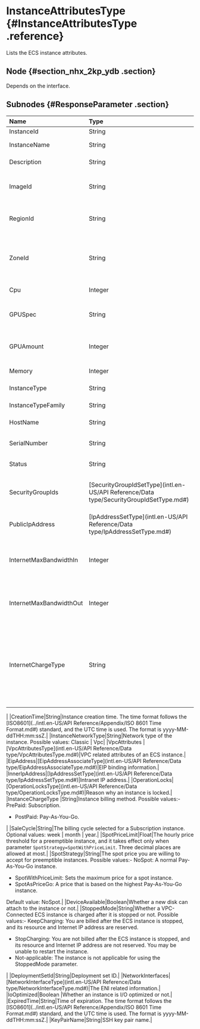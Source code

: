 # InstanceAttributesType {#InstanceAttributesType .reference}

Lists the ECS instance attributes.

## Node {#section_nhx_2kp_ydb .section}

Depends on the interface.

## Subnodes {#ResponseParameter .section}

|Name|Type|Description|
|:---|:---|:----------|
|InstanceId|String|Instance ID.|
|InstanceName|String|Instance name.|
|Description|String|Instance description.|
|ImageId|String|ID of the image that is running in the instance.|
|RegionId|String|ID of the region where the instance belongs.|
|ZoneId|String|Zone ID of the zone where the ENS instance is located.|
|Cpu|Integer|Number of vCPU.|
|GPUSpec|String|GPU processor type of the instance.|
|GPUAmount|Integer|GPU processor number of the instance.|
|Memory|Integer|Memory size in MiB.|
|InstanceType|String|Instance type.|
|InstanceTypeFamily|String|Instance type family|
|HostName|String|Instance host name.|
|SerialNumber|String|Instance serial number.|
|Status|String|Instance status.|
|SecurityGroupIds|[SecurityGroupIdSetType](intl.en-US/API Reference/Data type/SecurityGroupIdSetType.md#)|Security groups that manage the specified instance.|
|PublicIpAddress|[IpAddressSetType](intl.en-US/API Reference/Data type/IpAddressSetType.md#)|Public IP address of the instance.|
|InternetMaxBandwidthIn|Integer|Maximum incoming bandwidth from the internet network.|
|InternetMaxBandwidthOut|Integer|Maximum outgoing bandwidth to the internet network.|
|InternetChargeType|String|The billing method of the network bandwidth. Possible values:-   PayByTraffic: You are billed based on the traffic.

|
|CreationTime|String|Instance creation time. The time format follows the [ISO8601](../intl.en-US/API Reference/Appendix/ISO 8601 Time Format.md#) standard, and the UTC time is used. The format is yyyy-MM-ddTHH:mm:ssZ.|
|InstanceNetworkType|String|Network type of the instance. Possible values: Classic | Vpc|
|VpcAttributes |[VpcAttributesType](intl.en-US/API Reference/Data type/VpcAttributesType.md#)|VPC related attributes of an ECS instance.|
|EipAddress|[EipAddressAssociateType](intl.en-US/API Reference/Data type/EipAddressAssociateType.md#)|EIP binding information.|
|InnerIpAddress|[IpAddressSetType](intl.en-US/API Reference/Data type/IpAddressSetType.md#)|Intranet IP address.|
|OperationLocks|[OperationLocksType](intl.en-US/API Reference/Data type/OperationLocksType.md#)|Reason why an instance is locked.|
|InstanceChargeType |String|Instance billing method. Possible values:-   PrePaid: Subscription.
-   PostPaid: Pay-As-You-Go.

|
|SaleCycle|String|The billing cycle selected for a Subscription instance. Optional values: week | month | year.|
|SpotPriceLimit|Float|The hourly price threshold for a preemptible instance, and it takes effect only when parameter `SpotStrategy=SpotWithPriceLimit`. Three decimal places are allowed at most.|
|SpotStrategy|String|The spot price you are willing to accept for preemptible instances. Possible values:-   NoSpot: A normal Pay-As-You-Go instance.
-   SpotWithPriceLimit: Sets the maximum price for a spot instance.
-   SpotAsPriceGo: A price that is based on the highest Pay-As-You-Go instance.

Default value: NoSpot.|
|DeviceAvailable|Boolean|Whether a new disk can attach to the instance or not.|
|StoppedMode|String|Whether a VPC-Connected ECS instance is charged after it is stopped or not. Possible values:-   KeepCharging: You are billed after the ECS instance is stopped, and its resource and Internet IP address are reserved.
-   StopCharging: You are not billed after the ECS instance is stopped, and its resource and Internet IP address are not reserved. You may be unable to restart the instance.
-   Not-applicable: The instance is not applicable for using the StoppedMode parameter.

|
|DeploymentSetId|String|Deployment set ID.|
|NetworkInterfaces|[NetworkInterfaceType](intl.en-US/API Reference/Data type/NetworkInterfaceType.md#)|The ENI related information.|
|IoOptimized|Boolean |Whether an instance is I/O optimized or not.|
|ExpiredTime|String|Time of expiration. The time format follows the [ISO8601](../intl.en-US/API Reference/Appendix/ISO 8601 Time Format.md#) standard, and the UTC time is used. The format is yyyy-MM-ddTHH:mm:ssZ.|
|KeyPairName|String|SSH key pair name.|

